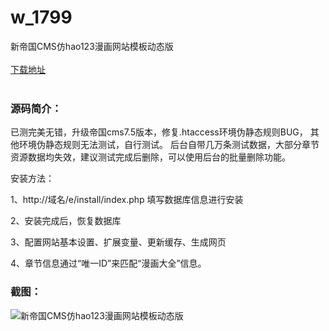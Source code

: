 # w_1799
新帝国CMS仿hao123漫画网站模板动态版
<br/></br>
[下载地址](https://www.uuid2.com/1799.html "下载地址")
<br/></br>
<h3>源码简介：</h3>
<p>已测完美无错，升级帝国cms7.5版本，修复.htaccess环境伪静态规则BUG，
其他环境伪静态规则无法测试，自行测试。
后台自带几万条测试数据，大部分章节资源数据均失效，建议测试完成后删除，可以使用后台的批量删除功能。<p>
<p>安装方法：<p>
<p>1、http://域名/e/install/index.php 填写数据库信息进行安装<p>
<p>2、安装完成后，恢复数据库<p>
<p>3、配置网站基本设置、扩展变量、更新缓存、生成网页<p>
<p>4、章节信息通过“唯一ID”来匹配“漫画大全”信息。<p>
<h3>截图：</h3>
<img src="https://www.uuid2.com/wp-content/uploads/img/202111/b1674b0537.jpg" alt="新帝国CMS仿hao123漫画网站模板动态版">
